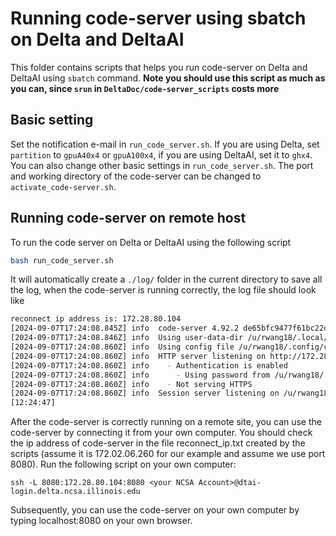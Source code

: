 # Running code-server using sbatch on Delta and DeltaAI

This folder contains scripts that helps you run code-server on Delta and DeltaAI using ```sbatch``` command. 
**Note you should use this script as much as you can, since ```srun``` in ```DeltaDoc/code-server_scripts``` costs more**

## Basic setting
Set the notification e-mail in ```run_code_server.sh```. If you are using Delta, set ```partition``` to ```gpuA40x4``` or ```gpuA100x4```, if you are using DeltaAI, set it to ```ghx4```. You can also change other basic settings in ```run_code_server.sh```. The port and working directory of the code-server can be changed to ```activate_code-server.sh```.

## Running code-server on remote host
To run the code server on Delta or DeltaAI using the following script 
```bash
bash run_code_server.sh
```
It will automatically create a ```./log/``` folder in the current directory to save all the log, when the code-server is running correctly, the log file should look like
```bash
reconnect ip address is: 172.28.80.104
[2024-09-07T17:24:08.845Z] info  code-server 4.92.2 de65bfc9477f61bc22d0b1a23085d1f18bb25202
[2024-09-07T17:24:08.846Z] info  Using user-data-dir /u/rwang18/.local/share/code-server
[2024-09-07T17:24:08.860Z] info  Using config file /u/rwang18/.config/code-server/config.yaml
[2024-09-07T17:24:08.860Z] info  HTTP server listening on http://172.28.80.104:1453/
[2024-09-07T17:24:08.860Z] info    - Authentication is enabled
[2024-09-07T17:24:08.860Z] info      - Using password from /u/rwang18/.config/code-server/config.yaml
[2024-09-07T17:24:08.860Z] info    - Not serving HTTPS
[2024-09-07T17:24:08.860Z] info  Session server listening on /u/rwang18/.local/share/code-server/code-server-ipc.sock
[12:24:47]
```

After the code-server is correctly running on a remote site, you can use the code-server by connecting it from your own computer. You should check the ip address of code-server in the file reconnect_ip.txt created by the scripts (assume it is 172.02.06.260 for our example and assume we use port 8080). Run the following script on your own computer:
```
ssh -L 8080:172.28.80.104:8080 <your NCSA Account>@dtai-login.delta.ncsa.illinois.edu
```
Subsequently, you can use the code-server on your own computer by typing localhost:8080 on your own browser.
